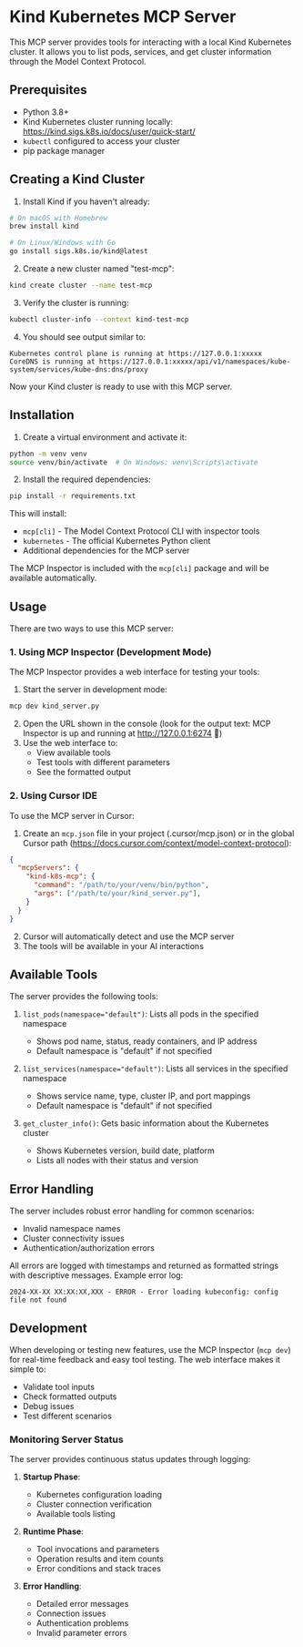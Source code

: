 # Kind Kubernetes MCP Server

This MCP server provides tools for interacting with a local Kind Kubernetes cluster. It allows you to list pods, services, and get cluster information through the Model Context Protocol.

## Prerequisites

- Python 3.8+
- Kind Kubernetes cluster running locally: https://kind.sigs.k8s.io/docs/user/quick-start/
- `kubectl` configured to access your cluster
- pip package manager

## Creating a Kind Cluster

1. Install Kind if you haven't already:
```bash
# On macOS with Homebrew
brew install kind

# On Linux/Windows with Go
go install sigs.k8s.io/kind@latest
```

2. Create a new cluster named "test-mcp":
```bash
kind create cluster --name test-mcp
```

3. Verify the cluster is running:
```bash
kubectl cluster-info --context kind-test-mcp
```

4. You should see output similar to:
```
Kubernetes control plane is running at https://127.0.0.1:xxxxx
CoreDNS is running at https://127.0.0.1:xxxxx/api/v1/namespaces/kube-system/services/kube-dns:dns/proxy
```

Now your Kind cluster is ready to use with this MCP server.

## Installation

1. Create a virtual environment and activate it:
```bash
python -m venv venv
source venv/bin/activate  # On Windows: venv\Scripts\activate
```

2. Install the required dependencies:
```bash
pip install -r requirements.txt
```

This will install:
- `mcp[cli]` - The Model Context Protocol CLI with inspector tools
- `kubernetes` - The official Kubernetes Python client
- Additional dependencies for the MCP server

The MCP Inspector is included with the `mcp[cli]` package and will be available automatically.

## Usage

There are two ways to use this MCP server:

### 1. Using MCP Inspector (Development Mode)

The MCP Inspector provides a web interface for testing your tools:

1. Start the server in development mode:
```bash
mcp dev kind_server.py
```

2. Open the URL shown in the console (look for the output text: MCP Inspector is up and running at http://127.0.0.1:6274 🚀)
3. Use the web interface to:
   - View available tools
   - Test tools with different parameters
   - See the formatted output

### 2. Using Cursor IDE

To use the MCP server in Cursor:

1. Create an `mcp.json` file in your project (.cursor/mcp.json) or in the global Cursor path (https://docs.cursor.com/context/model-context-protocol):
```json
{
  "mcpServers": {
    "kind-k8s-mcp": {
      "command": "/path/to/your/venv/bin/python",
      "args": ["/path/to/your/kind_server.py"],
    }
  }
}
```

2. Cursor will automatically detect and use the MCP server
3. The tools will be available in your AI interactions

## Available Tools

The server provides the following tools:

1. `list_pods(namespace="default")`: Lists all pods in the specified namespace
   - Shows pod name, status, ready containers, and IP address
   - Default namespace is "default" if not specified

2. `list_services(namespace="default")`: Lists all services in the specified namespace
   - Shows service name, type, cluster IP, and port mappings
   - Default namespace is "default" if not specified

3. `get_cluster_info()`: Gets basic information about the Kubernetes cluster
   - Shows Kubernetes version, build date, platform
   - Lists all nodes with their status and version

## Error Handling

The server includes robust error handling for common scenarios:
- Invalid namespace names
- Cluster connectivity issues
- Authentication/authorization errors

All errors are logged with timestamps and returned as formatted strings with descriptive messages. Example error log:
```
2024-XX-XX XX:XX:XX,XXX - ERROR - Error loading kubeconfig: config file not found
```

## Development

When developing or testing new features, use the MCP Inspector (`mcp dev`) for real-time feedback and easy tool testing. The web interface makes it simple to:
- Validate tool inputs
- Check formatted outputs
- Debug issues
- Test different scenarios

### Monitoring Server Status

The server provides continuous status updates through logging:
1. **Startup Phase**:
   - Kubernetes configuration loading
   - Cluster connection verification
   - Available tools listing

2. **Runtime Phase**:
   - Tool invocations and parameters
   - Operation results and item counts
   - Error conditions and stack traces

3. **Error Handling**:
   - Detailed error messages
   - Connection issues
   - Authentication problems
   - Invalid parameter errors 